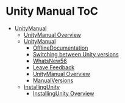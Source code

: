 Unity Manual ToC
================
 - [UnityManual]()
	 - [UnityManual Overview](UnityManual.md)
	 - [UnityManual]()
		 - [OfflineDocumentation](OfflineDocumentation.md)
		 - [Switching between Unity versions](SwitchingDocumentationVersions.md)
		 - [WhatsNew56](WhatsNew56.md)
		 - [Leave Feedback](LeaveFeedback.md)
		 - [UnityManual Overview](UnityManual_1.md)
		 - [ManualVersions](ManualVersions.md)
	 - [InstallingUnity]()
		 - [InstallingUnity Overview](InstallingUnity.md)

